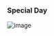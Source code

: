 ### Special Day
![image](https://user-images.githubusercontent.com/98395447/198628830-80fcd2da-8c05-462f-95d0-fe21423e1f45.png)
